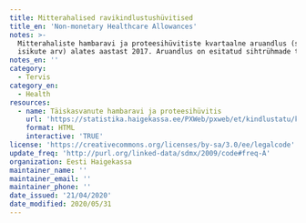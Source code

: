 ```yaml
---
title: Mitterahalised ravikindlustushüvitised
title_en: 'Non-monetary Healthcare Allowances'
notes: >-
  Mitterahaliste hambaravi ja proteesihüvitiste kvartaalne aruandlus (summa ja
  isikute arv) alates aastast 2017. Aruandlus on esitatud sihtrühmade täpsusega.
notes_en: ''
category: 
  - Tervis
category_en: 
  - Health
resources:
  - name: Täiskasvanute hambaravi ja proteesihüvitis
    url: 'https://statistika.haigekassa.ee/PXWeb/pxweb/et/kindlustatu/kindlustatu__Mitterahalised%20hüvitised/MRH10.px/?rxid=81520678-b3bd-4371-a1cc-edc30bb2a02d'
    format: HTML
    interactive: 'TRUE'
license: 'https://creativecommons.org/licenses/by-sa/3.0/ee/legalcode'
update_freq: 'http://purl.org/linked-data/sdmx/2009/code#freq-A'
organization: Eesti Haigekassa
maintainer_name: ''
maintainer_email: ''
maintainer_phone: ''
date_issued: '21/04/2020'
date_modified: 2020/05/31
---
```

